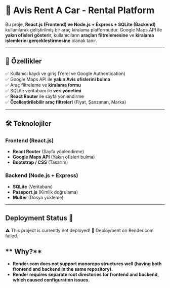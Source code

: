 # 🚗 Avis Rent A Car - Rental Platform

Bu proje, **React.js (Frontend) ve Node.js + Express + SQLite (Backend)** kullanılarak geliştirilmiş bir araç kiralama platformudur. Google Maps API ile **yakın ofisleri gösterir**, kullanıcıların **araçları filtrelemesine** ve **kiralama işlemlerini gerçekleştirmesine** olanak tanır.

---

## 📌 **Özellikler**
✅ Kullanıcı kaydı ve giriş (Yerel ve Google Authentication)  
✅ Google Maps API ile **yakın Avis ofislerini bulma**  
✅ Araç filtreleme ve **kiralama formu**  
✅ SQLite veritabanı ile **veri yönetimi**  
✅ **React Router** ile sayfa yönlendirme  
✅ **Özelleştirilebilir araç filtreleri** (Fiyat, Şanzıman, Marka)  

---

## 🛠 **Teknolojiler**
### **Frontend (React.js)**
- **React Router** (Sayfa yönlendirme)
- **Google Maps API** (Yakın ofisleri bulma)
- **Bootstrap / CSS** (Tasarım)

### **Backend (Node.js + Express)**
- **SQLite** (Veritabanı)
- **Passport.js** (Kimlik doğrulama)
- **Multer** (Dosya yükleme)
---

 ## **Deployment Status 🚨**
⚠ This project is currently not deployed!
🔴 Deployment on Render.com failed.

## ** Why?**

- **Render.com does not support monorepo structures well (having both frontend and backend in the same repository).**
- **Render requires separate root directories for frontend and backend, which caused configuration issues.**
